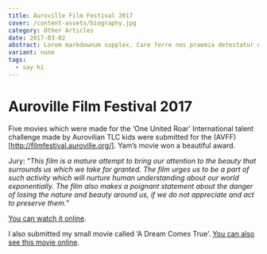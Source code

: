 ```yaml
---
title: Auroville Film Festival 2017
cover: /content-assets/biography.jpg
category: Other Articles
date: 2017-03-02
abstract: Lorem markdownum supplex. Care ferre nos praemia detestatur oderit vitatumque, tardius pello ostentare; dixit.
variant: none
tags:
  - say hi
---
```


# Auroville Film Festival 2017

Five movies which were made for the ‘One United Roar’ International talent challenge made by Aurovilian TLC kids were submitted for the (AVFF)[http://filmfestival.auroville.org/]. Yam’s movie won a beautiful award.

Jury: “_This film is a mature attempt to bring our attention to the beauty that surrounds us which we take for granted. The film urges us to be a part of such activity which will nurture human understanding about our world exponentially. The film also makes a poignant statement about the danger of losing the nature and beauty around us, if we do not appreciate and act to preserve them._”

[You can watch it online](https://www.youtube.com/watch?v=VcNM4GcM3ts).

I also submitted my small movie called ‘A Dream Comes True’. [You can also see this movie online](https://www.youtube.com/watch?v=VcNM4GcM3ts).

